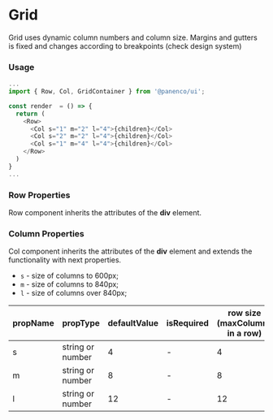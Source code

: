 # Grid

Grid uses dynamic column numbers and column size.
Margins and gutters is fixed and changes according to breakpoints (check design system)

### Usage

```js
...
import { Row, Col, GridContainer } from '@panenco/ui';

const render  = () => {
  return (
    <Row>
      <Col s="1" m="2" l="4">{children}</Col>
      <Col s="2" m="2" l="4">{children}</Col>
      <Col s="1" m="4" l="4">{children}</Col>
    </Row>
  )
}
...
```

<!-- STORY -->

### Row Properties

Row component inherits the attributes of the **div** element.

### Column Properties

Col component inherits the attributes of the **div** element and extends the functionality with next properties.

- `s` - size of columns to 600px;
- `m` - size of columns to 840px;
- `l` - size of columns over 840px;

| propName | propType         | defaultValue | isRequired | row size (maxColumns in a row) |
| -------- | ---------------- | ------------ | ---------- | ------------------------------ |
| s        | string or number | 4            | -          | 4                              |
| m        | string or number | 8            | -          | 8                              |
| l        | string or number | 12           | -          | 12                             |
